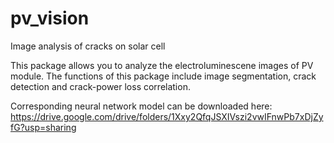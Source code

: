 # pv_vision
 Image analysis of cracks on solar cell

This package allows you to analyze the electroluminescene images of PV module. The functions of this package include image segmentation, crack detection and crack-power loss correlation. 

Corresponding neural network model can be downloaded here: 
https://drive.google.com/drive/folders/1Xxy2QfqJSXIVszi2vwIFnwPb7xDjZyfG?usp=sharing